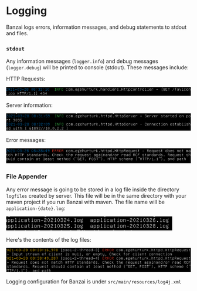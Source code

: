 # Logging

Banzai logs errors, information messages, and debug statements to stdout and files. 

### `stdout`
Any information messages (`logger.info`) and debug messages (`logger.debug`) will be printed to console (stdout). These messages include:

HTTP Requests:


![log message](../external/LOG.png)

Server information:


![log message](../external/Info2.png)

Error messages:


![log message](../external/errrlog.png)

### File Appender
Any error message is going to be stored in a log file inside the directory `logfiles` created by server. This file will be in the same directory with your maven project if you run Banzai with maven. The file name will be `application-{date}.log`:


![logs](../external/log12png.png)

Here's the contents of the log files:


![log file contents](../external/errorlogfile.png)

Logging configuration for Banzai is under `src/main/resources/log4j.xml`
